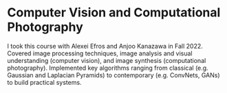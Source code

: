 # Computer Vision and Computational Photography
I took this course with Alexei Efros and Anjoo Kanazawa in Fall 2022. Covered image processing techniques, image analysis and visual understanding (computer vision), and image synthesis (computational photography). Implemented key algorithms ranging from classical (e.g. Gaussian and Laplacian Pyramids) to contemporary (e.g. ConvNets, GANs) to build practical systems.

